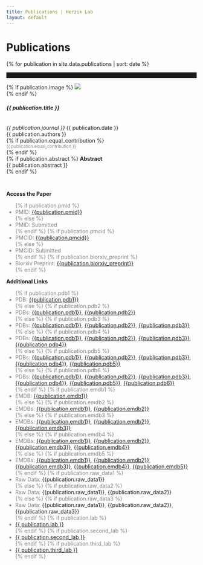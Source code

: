 ```yaml
---
title: Publications | Herzik Lab
layout: default
---
```

<div class="container">
    <div class="row">
        <div class="col-md-2">
        </div>
        <div class="col-md-8">
            <h1 class="page-title">Publications</h1>
        </div>
        <div class="col-md-2">
        </div>
    </div>
</div>


{% for publication in site.data.publications | sort: date %}

<hr style="padding-top: 1em;">

<div class="container publication">
    <div class="row">
        <div class="col-md-2">
        </div>
        <div class="col-md-8">
            {% if publication.image %}
                <img src="{{ publication.image }}" class="img-responsive"><br>
            {% endif %}
            <div class="paper-title">
                <h4><strong><em>{{ publication.title }}</em></strong></h4><br>
            </div>
            <div class="journal-title">
                <em>{{ publication.journal }}</em>
                    {{ publication.date }}
            </div>
            <div class="citation-spacing">{{ publication.authors }}<br>
                {% if publication.equal_contribution %}
                    <div style="font-size: .8em; color: gray;">
                        {{ publication.equal_contribution }}
                    </div>
                {% endif %} 
            </div>
            {% if publication.abstract %}
               <strong>Abstract</strong><br>
               <div class="abstract-text"> 
                   {{ publication.abstract }}
               </div>
            {% endif %}
        </div>
        <div class="col-md-2">
        </div>
    </div>
    <div class="row" style="padding-top: 2em;">
        <div class="col-md-2">
        </div>
        <div class="col-md-4">
            <p><strong>Access the Paper</strong></p>
                <ul style="color: gray;">
                    {% if publication.pmid %}
                      <li>PMID: <a href="http://www.ncbi.nlm.nih.gov/pubmed/{{publication.pmid}}" alt = "pubmed link: {{publication.pmid}}"> {{publication.pmid}}</a></li>
                        {% else %}
                          <li>PMID: Submitted</li> 
                    {% endif %} 
                    {% if publication.pmcid %}
                      <li>PMCID: <a href="http://www.ncbi.nlm.nih.gov/pmc/articles/{{publication.pmcid}}" alt = "pubmed central link: {{publication.pmcid}}"> {{publication.pmcid}}</a></li>  
                        {% else %}
                          <li>PMCID: Submitted</li>
                    {% endif %}
                    {% if publication.biorxiv_preprint %}
                      <li>Biorxiv Preprint: <a href="http://dx.doi.org/10.1101/{{publication.biorxiv_preprint}}" alt = "biorxiv preprint link: {{publication.biorxiv_preprint}}"> {{publication.biorxiv_preprint}}</a></li>
                    {% endif %}
                </ul>
        </div>
        <div class="col-md-4">
            <p><strong>Additional Links</strong></p>
                <ul style="color: gray">
                    {% if publication.pdb1 %}
                        <li>PDB: <a href="http://www.rcsb.org/pdb/explore/explore.do?structureId={{publication.pdb1}}">{{publication.pdb1}}</a></li>
                    {% else %}
                    {% if publication.pdb2 %}
                        <li>PDBs: <a href="http://www.rcsb.org/pdb/explore/explore.do?structureId={{publication.pdb1}}">{{publication.pdb1}}</a>, <a href="http://www.rcsb.org/pdb/explore/explore.do?structureId={{publication.pdb2}}">{{publication.pdb2}}</a></li>
                    {% else %}
                    {% if publication.pdb3 %}
                        <li>PDBs: <a href="http://www.rcsb.org/pdb/explore/explore.do?structureId={{publication.pdb1}}">{{publication.pdb1}}</a>, <a href="http://www.rcsb.org/pdb/explore/explore.do?structureId={{publication.pdb2}}">{{publication.pdb2}}</a>, <a href="http://www.rcsb.org/pdb/explore/explore.do?structureId={{publication.pdb3}}">{{publication.pdb3}}</a></li>
                    {% else %}
                    {% if publication.pdb4 %}
                        <li>PDBs: <a href="http://www.rcsb.org/pdb/explore/explore.do?structureId={{publication.pdb1}}">{{publication.pdb1}}</a>, <a href="http://www.rcsb.org/pdb/explore/explore.do?structureId={{publication.pdb2}}">{{publication.pdb2}}</a>, <a href="http://www.rcsb.org/pdb/explore/explore.do?structureId={{publication.pdb3}}">{{publication.pdb3}}</a>, <a href="http://www.rcsb.org/pdb/explore/explore.do?structureId={{publication.pdb4}}">{{publication.pdb4}}</a></li>
                    {% else %}
                    {% if publication.pdb5 %}
                        <li>PDBs: <a href="http://www.rcsb.org/pdb/explore/explore.do?structureId={{publication.pdb1}}">{{publication.pdb1}}</a>, <a href="http://www.rcsb.org/pdb/explore/explore.do?structureId={{publication.pdb2}}">{{publication.pdb2}}</a>, <a href="http://www.rcsb.org/pdb/explore/explore.do?structureId={{publication.pdb3}}">{{publication.pdb3}}</a>, <a href="http://www.rcsb.org/pdb/explore/explore.do?structureId={{publication.pdb4}}">{{publication.pdb4}}</a>, <a href="http://www.rcsb.org/pdb/explore/explore.do?structureId={{publication.pdb5}}">{{publication.pdb5}}</a></li>
                    {% else %}
                    {% if publication.pdb6 %}
                        <li>PDBs: <a href="http://www.rcsb.org/pdb/explore/explore.do?structureId={{publication.pdb1}}">{{publication.pdb1}}</a>, <a href="http://www.rcsb.org/pdb/explore/explore.do?structureId={{publication.pdb2}}">{{publication.pdb2}}</a>, <a href="http://www.rcsb.org/pdb/explore/explore.do?structureId={{publication.pdb3}}">{{publication.pdb3}}</a>, <a href="http://www.rcsb.org/pdb/explore/explore.do?structureId={{publication.pdb4}}">{{publication.pdb4}}</a>, <a href="http://www.rcsb.org/pdb/explore/explore.do?structureId={{publication.pdb5}}">{{publication.pdb5}}</a>, <a href="http://www.rcsb.org/pdb/explore/explore.do?structureId={{publication.pdb6}}">{{publication.pdb6}}</a></li>
                    {% endif %}
                    {% if publication.emdb1 %}
                        <li>EMDB: <a href="http://www.ebi.ac.uk/pdbe/entry/emdb/{{publication.emdb1}}">{{publication.emdb1}}</a></li>
                    {% else %}
                    {% if publication.emdb2 %}
                        <li>EMDBs: <a href="http://www.ebi.ac.uk/pdbe/entry/emdb/{{publication.emdb1}}">{{publication.emdb1}}</a>, <a href="http://www.ebi.ac.uk/pdbe/entry/emdb/{{publication.emdb2}}">{{publication.emdb2}}</a></li>
                    {% else %}
                    {% if publication.emdb3 %}
                        <li>EMDBs: <a href="http://www.ebi.ac.uk/pdbe/entry/emdb/{{publication.emdb1}}">{{publication.emdb1}}</a>, <a href="http://www.ebi.ac.uk/pdbe/entry/emdb/{{publication.emdb2}}">{{publication.emdb2}}</a>, <a href="http://www.ebi.ac.uk/pdbe/entry/emdb/{{publication.emdb3}}">{{publication.emdb3}}</a></li>
                    {% else %}
                    {% if publication.emdb4 %}
                        <li>EMDBs: <a href="http://www.ebi.ac.uk/pdbe/entry/emdb/{{publication.emdb1}}">{{publication.emdb1}}</a>, <a href="http://www.ebi.ac.uk/pdbe/entry/emdb/{{publication.emdb2}}">{{publication.emdb2}}</a>, <a href="http://www.ebi.ac.uk/pdbe/entry/emdb/{{publication.emdb3}}">{{publication.emdb3}}</a>, <a href="http://www.ebi.ac.uk/pdbe/entry/emdb/{{publication.emdb4}}">{{publication.emdb4}}</a></li>
                    {% else %}
                    {% if publication.emdb5 %}
                        <li>EMDBs: <a href="http://www.ebi.ac.uk/pdbe/entry/emdb/{{publication.emdb1}}">{{publication.emdb1}}</a>, <a href="http://www.ebi.ac.uk/pdbe/entry/emdb/{{publication.emdb2}}">{{publication.emdb2}}</a>, <a href="http://www.ebi.ac.uk/pdbe/entry/emdb/{{publication.emdb3}}">{{publication.emdb3}}</a>, <a href="http://www.ebi.ac.uk/pdbe/entry/emdb/{{publication.emdb4}}">{{publication.emdb4}}</a>, <a href="http://www.ebi.ac.uk/pdbe/entry/emdb/{{publication.emdb5}}">{{publication.emdb5}}</a></li>
                    {% endif %}
                    {% if publication.raw_data1 %}
                        <li>Raw Data: <a https://www.ebi.ac.uk/pdbe/emdb/empiar/entry/{{publication.raw_data1}}">{{publication.raw_data1}}</a></li>
                    {% else %}  
                    {% if publication.raw_data2 %}
                        <li>Raw Data: <a https://www.ebi.ac.uk/pdbe/emdb/empiar/entry/{{publication.raw_data1}}">{{publication.raw_data1}}</a>, <a https://www.ebi.ac.uk/pdbe/emdb/empiar/entry/{{publication.raw_data2}}">{{publication.raw_data2}}</a></li>
                    {% else %}
                    {% if publication.raw_data3 %}
                        <li>Raw Data: <a https://www.ebi.ac.uk/pdbe/emdb/empiar/entry/{{publication.raw_data1}}">{{publication.raw_data1}}</a>, <a https://www.ebi.ac.uk/pdbe/emdb/empiar/entry/{{publication.raw_data2}}">{{publication.raw_data2}}</a>, <a https://www.ebi.ac.uk/pdbe/emdb/empiar/entry/{{publication.raw_data3}}">{{publication.raw_data3}}</a></li>
                    {% endif %}
                    {% if publication.lab %}
                        <li><a href="{{ publication.lab_link }}">{{ publication.lab }}</a></li>
                    {% endif %}
                    {% if publication.second_lab %}
                        <li><a href="{{ publication.second_lab_link }}">{{ publication.second_lab }}</a></li>
                    {% endif %}
                    {% if publication.third_lab %}
                        <li><a href="{{ publication.third_lab_link }}">{{ publication.third_lab }}</a></li>
                    {% endif %}
                </ul>
        </div>
        <div class="col-md-2">
        </div>
  </div>
</div>
